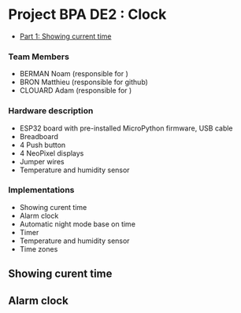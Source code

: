 # Project BPA DE2 : Clock

* [Part 1: Showing current time](#CurentTime)

### Team Members

* BERMAN Noam (responsible for )
* BRON Matthieu (responsible for github)
* CLOUARD Adam (responsible for )

### Hardware description

* ESP32 board with pre-installed MicroPython firmware, USB cable
* Breadboard
* 4 Push button
* 4 NeoPixel displays
* Jumper wires
* Temperature and humidity sensor

### Implementations

* Showing curent time
* Alarm clock
* Automatic night mode base on time
* Timer
* Temperature and humidity sensor
* Time zones


<a name="CurentTime"></a>

## Showing curent time

<a name="AlarmClock"></a>

## Alarm clock
